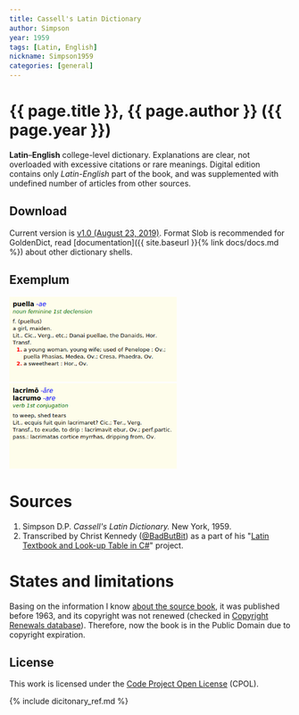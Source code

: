 ```yaml
---
title: Cassell's Latin Dictionary
author: Simpson
year: 1959
tags: [Latin, English]
nickname: Simpson1959
categories: [general]
---
```

# {{ page.title }}, {{ page.author }} ({{ page.year }})

**Latin**–**English** college-level dictionary. Explanations are  clear, not overloaded with excessive citations or rare meanings. Digital edition contains only _Latin-English_ part of the book, and was supplemented with undefined number of articles from other sources. 


## Download

Current version is [v1.0 (August 23, 2019)][2]. Format Slob is recommended for GoldenDict, read [documentation]({{ site.baseurl }}{% link docs/docs.md %}) about other dictionary shells.


## Exemplum

<div class="spotlight-group" data-animation="" data-control="" data-autohide="false">
  <img src="img/Simpson1959-1.png" class="spotlight" width="300">
  <img src="img/Simpson1959-2.png" class="spotlight" width="300">
</div>


# Sources

1. Simpson D.P. _Cassell's Latin Dictionary._ New York, 1959.
2. Transcribed by Christ Kennedy ([@BadButBit][3]) as a part of his "[Latin Textbook and Look-up Table in C#][4]" project.


# States and limitations

Basing on the information I know [about the source book][5], it was published before 1963, and its copyright was not renewed (checked in [Copyright Renewals database][6]). Therefore, now the book is in the Public Domain due to copyright expiration.


## License

This work is licensed under the [Code Project Open License][7] (CPOL).


[2]: https://github.com/nikita-moor/latin-dictionary/releases/tag/2019-08-23
[3]: http://latindiscussion.com/forum/latin/latin-project-app-free-to-download.31998/
[4]: https://www.codeproject.com/Articles/72737/Latin-Textbook-and-Look-up-Table-in-C
[5]: http://latindiscussion.com/forum/latin/latin-project-app-free-to-download.31998/#post-430837
[6]: https://exhibits.stanford.edu/copyrightrenewals
[7]: https://www.codeproject.com/info/cpol10.aspx

{% include dicitonary_ref.md %}

